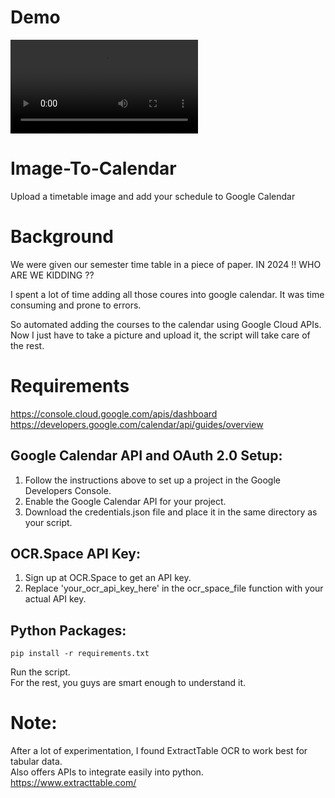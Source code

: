 # Demo

![](Zener.m4v)

# Image-To-Calendar
Upload a timetable image and add your schedule to Google Calendar

# Background
We were given our semester time table in a piece of paper.
IN 2024 !! WHO ARE WE KIDDING ??

I spent a lot of time adding all those coures into google calendar.
It was time consuming and prone to errors.

So automated adding the courses to the calendar using Google Cloud APIs.
Now I just have to take a picture and upload it, the script will take care of the rest.


# Requirements 

https://console.cloud.google.com/apis/dashboard    \
https://developers.google.com/calendar/api/guides/overview

## Google Calendar API and OAuth 2.0 Setup:
1. Follow the instructions above to set up a project in the Google Developers Console.
2. Enable the Google Calendar API for your project.
3. Download the credentials.json file and place it in the same directory as your script.

## OCR.Space API Key:

1. Sign up at OCR.Space to get an API key.
2. Replace 'your_ocr_api_key_here' in the ocr_space_file function with your actual API key.

## Python Packages:
`pip install -r requirements.txt`

Run the script. \
For the rest, you guys are smart enough to understand it.

# Note:
After a lot of experimentation, I found ExtractTable OCR to work best for tabular data. \
Also offers APIs to integrate easily into python. \
https://www.extracttable.com/
